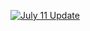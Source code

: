 
[![July 11 Update](https://img.youtube.com/vi/u4uNz05XydA/0.jpg)](https://www.youtube.com/watch?v=u4uNz05XydA)
